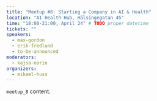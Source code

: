 ```yaml
---
title: "Meetup #8: Starting a Company in AI & Health"
location: "AI Health Hub, Hälsingegatan 45"
time: "18:00-21:00, April 24" # TODO proper datetime
tickets: ""
speakers:
  - max-gordon
  - erik-fredlund
  - to-be-announced
moderators:
  - kajsa-norin
organizers:
  - mikael-huss
---
```

`meetup_8` content.

